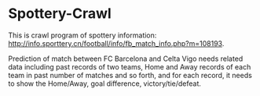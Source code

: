 # Spottery-Crawl
This is crawl program of spottery information: http://info.sporttery.cn/football/info/fb_match_info.php?m=108193. 

Prediction of match between FC Barcelona and Celta Vigo needs related data including past records of two teams, Home and Away records of each team in past number of matches and so forth, and for each record, it needs to show the Home/Away, goal difference, victory/tie/defeat.

